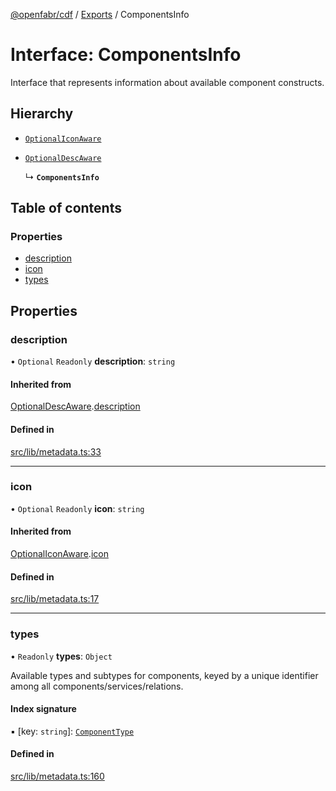 [@openfabr/cdf](../README.md) / [Exports](../modules.md) / ComponentsInfo

# Interface: ComponentsInfo

Interface that represents information about available component constructs.

## Hierarchy

- [`OptionalIconAware`](OptionalIconAware.md)

- [`OptionalDescAware`](OptionalDescAware.md)

  ↳ **`ComponentsInfo`**

## Table of contents

### Properties

- [description](ComponentsInfo.md#description)
- [icon](ComponentsInfo.md#icon)
- [types](ComponentsInfo.md#types)

## Properties

### description

• `Optional` `Readonly` **description**: `string`

#### Inherited from

[OptionalDescAware](OptionalDescAware.md).[description](OptionalDescAware.md#description)

#### Defined in

[src/lib/metadata.ts:33](https://github.com/openfabr/cdf/blob/18ec52e/core/typescript/src/lib/metadata.ts#L33)

___

### icon

• `Optional` `Readonly` **icon**: `string`

#### Inherited from

[OptionalIconAware](OptionalIconAware.md).[icon](OptionalIconAware.md#icon)

#### Defined in

[src/lib/metadata.ts:17](https://github.com/openfabr/cdf/blob/18ec52e/core/typescript/src/lib/metadata.ts#L17)

___

### types

• `Readonly` **types**: `Object`

Available types and subtypes for components, keyed by a unique identifier among all components/services/relations.

#### Index signature

▪ [key: `string`]: [`ComponentType`](ComponentType.md)

#### Defined in

[src/lib/metadata.ts:160](https://github.com/openfabr/cdf/blob/18ec52e/core/typescript/src/lib/metadata.ts#L160)
